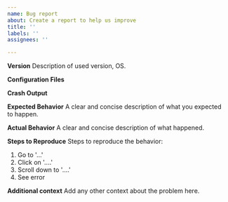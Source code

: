 ```yaml
---
name: Bug report
about: Create a report to help us improve
title: ''
labels: ''
assignees: ''

---
```


**Version**
Description of used version, OS.

**Configuration Files**

**Crash Output**

**Expected Behavior**
A clear and concise description of what you expected to happen.

**Actual Behavior**
A clear and concise description of what happened.

**Steps to Reproduce**
Steps to reproduce the behavior:
1. Go to '...'
2. Click on '....'
3. Scroll down to '....'
4. See error

**Additional context**
Add any other context about the problem here.
